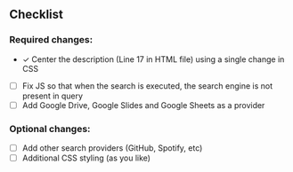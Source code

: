## Checklist

### Required changes:
- ✓ Center the description (Line 17 in HTML file) using a single change in CSS
- [ ] Fix JS so that when the search is executed, the search engine is not present in query
- [ ] Add Google Drive, Google Slides and Google Sheets as a provider

### Optional changes:
- [ ] Add other search providers (GitHub, Spotify, etc)
- [ ] Additional CSS styling (as you like)
